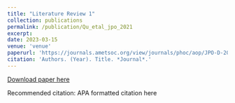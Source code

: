 ```yaml
---
title: "Literature Review 1"
collection: publications
permalink: /publication/Qu_etal_jpo_2021
excerpt: 
date: 2023-03-15
venue: 'venue'
paperurl: 'https://journals.ametsoc.org/view/journals/phoc/aop/JPO-D-20-0221.1/JPO-D-20-0221.1.xml'
citation: 'Authors. (Year). Title. *Journal*.'
---
```

[Download paper here](https://journals.ametsoc.org/view/journals/phoc/aop/JPO-D-20-0221.1/JPO-D-20-0221.1.xml)

Recommended citation: APA formatted citation here
